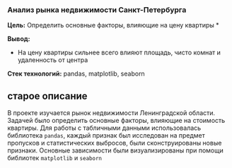 ### Анализ рынка недвижимости Санкт-Петербурга

**Цель:** Определить основные факторы, влияющие на цену квартиры
*

**Вывод:** 
* На цену квартиры сильнее всего влияют площадь, чисто комнат и удаленность от центра


**Стек технологий:** pandas, matplotlib, seaborn


## старое описание

В проекте изучается рынок недвижимости Ленинградской области. Задачей было определить основные факторы, влияющие на стоимость квартиры. Для работы с табличными данными использовалась библиотека `pandas`, каждый признак был исследован на предмет пропусков и статистических выбросов, были сконструированы новые признаки. Основные зависимости были визуализированы при помощи библиотек `matplotlib` и `seaborn`
